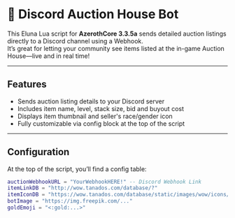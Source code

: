 # 🧾 Discord Auction House Bot

This Eluna Lua script for **AzerothCore 3.3.5a** sends detailed auction listings directly to a Discord channel using a Webhook.  
It’s great for letting your community see items listed at the in-game Auction House—live and in real time!

---

## Features

- Sends auction listing details to your Discord server
- Includes item name, level, stack size, bid and buyout cost
- Displays item thumbnail and seller's race/gender icon
- Fully customizable via config block at the top of the script

---

## Configuration

At the top of the script, you’ll find a config table:

```lua
auctionWebhookURL = "YourWebhookHERE!" -- Discord Webhook Link
itemLinkDB = "http://wow.tanados.com/database/?"
itemIconDB = "https://wow.tanados.com/database/static/images/wow/icons/large/"
botImage = "https://img.freepik.com/..."
goldEmoji = "<:gold:...>"
```